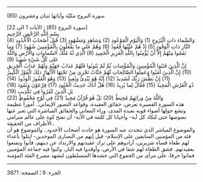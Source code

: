 ------------------------------------------------------------------------

(85) سورة البروج مكيّة وآياتها ثنتان وعشرون  
  
\[سورة البروج (85) : الآيات 1 الى 22\]  
بِسْمِ اللَّهِ الرَّحْمنِ الرَّحِيمِ  
وَالسَّماءِ ذاتِ الْبُرُوجِ (1) وَالْيَوْمِ الْمَوْعُودِ (2) وَشاهِدٍ وَمَشْهُودٍ (3) قُتِلَ أَصْحابُ
الْأُخْدُودِ (4)  
النَّارِ ذاتِ الْوَقُودِ (5) إِذْ هُمْ عَلَيْها قُعُودٌ (6) وَهُمْ عَلى ما يَفْعَلُونَ بِالْمُؤْمِنِينَ
شُهُودٌ (7) وَما نَقَمُوا مِنْهُمْ إِلاَّ أَنْ يُؤْمِنُوا بِاللَّهِ الْعَزِيزِ الْحَمِيدِ (8) الَّذِي لَهُ
مُلْكُ السَّماواتِ وَالْأَرْضِ وَاللَّهُ عَلى كُلِّ شَيْءٍ شَهِيدٌ (9)  
إِنَّ الَّذِينَ فَتَنُوا الْمُؤْمِنِينَ وَالْمُؤْمِناتِ ثُمَّ لَمْ يَتُوبُوا فَلَهُمْ عَذابُ جَهَنَّمَ وَلَهُمْ عَذابُ
الْحَرِيقِ (10) إِنَّ الَّذِينَ آمَنُوا وَعَمِلُوا الصَّالِحاتِ لَهُمْ جَنَّاتٌ تَجْرِي مِنْ تَحْتِهَا
الْأَنْهارُ ذلِكَ الْفَوْزُ الْكَبِيرُ (11) إِنَّ بَطْشَ رَبِّكَ لَشَدِيدٌ (12) إِنَّهُ هُوَ يُبْدِئُ وَيُعِيدُ
(13) وَهُوَ الْغَفُورُ الْوَدُودُ (14)  
ذُو الْعَرْشِ الْمَجِيدُ (15) فَعَّالٌ لِما يُرِيدُ (16) هَلْ أَتاكَ حَدِيثُ الْجُنُودِ (17) فِرْعَوْنَ
وَثَمُودَ (18) بَلِ الَّذِينَ كَفَرُوا فِي تَكْذِيبٍ (19)  
وَاللَّهُ مِنْ وَرائِهِمْ مُحِيطٌ (20) بَلْ هُوَ قُرْآنٌ مَجِيدٌ (21) فِي لَوْحٍ مَحْفُوظٍ (22)  
هذه السورة القصيرة تعرض، حقائق العقيدة، وقواعد التصور الإيماني.. أمورا
عظيمة وتشع حولها أضواء قوية بعيدة المدى، وراء المعاني والحقائق المباشرة
التي تعبر عنها نصوصها حتى لتكاد كل آية- وأحيانا كل كلمة في الآية- أن
تفتح كوة على عالم مترامي الأطراف من الحقيقة..  
والموضوع المباشر الذي تتحدث عنه السورة هو حادث أصحاب الأخدود.. والموضوع
هو أن فئة من المؤمنين السابقين على الإسلام- قيل إنهم من النصارى
الموحدين- ابتلوا بأعداء لهم طغاة قساة شريرين، أرادوهم على ترك عقيدتهم
والارتداد عن دينهم، فأبوا وتمنعوا بعقيدتهم. فشق الطغاة لهم شقا في الأرض،
وأوقدوا فيه النار، وكبوا فيه جماعة المؤمنين فماتوا حرقا، على مرأى من
الجموع التي حشدها المتسلطون لتشهد مصرع الفئة المؤمنة

------------------------------------------------------------------------

الجزء: 6 ¦ الصفحة: 3871
